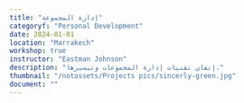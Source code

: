 ```yaml
---
title: "إدارة المجموعة"
categoryf: "Personal Development"
date: 2024-01-01
location: "Marrakech"
workshop: true
instructor: "Eastman Johnson"
description: "إتقان تقنيات إدارة المجموعات وتيسيرها."
thumbnail: "/notassets/Projects pics/sincerly-green.jpg"
document: ""
---
```

